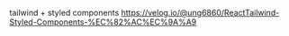 tailwind + styled components
https://velog.io/@ung6860/ReactTailwind-Styled-Components-%EC%82%AC%EC%9A%A9
